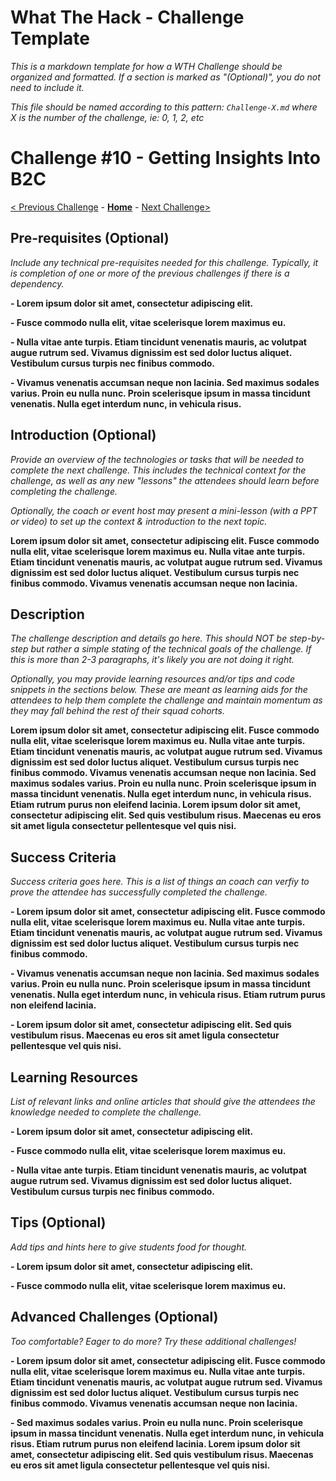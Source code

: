# What The Hack - Challenge Template

_This is a markdown template for how a WTH Challenge should be organized and formatted. If a section is marked as "(Optional)", you do not need to include it._

_This file should be named according to this pattern: `Challenge-X.md` where X is the number of the challenge, ie: 0, 1, 2, etc_

# Challenge \#10 - Getting Insights Into B2C

[< Previous Challenge](./09-custom-policy.md) - **[Home](../readme.md)** - [Next Challenge>](./11-subjourney.md)

## Pre-requisites (Optional)

_Include any technical pre-requisites needed for this challenge. Typically, it is completion of one or more of the previous challenges if there is a dependency._

**- Lorem ipsum dolor sit amet, consectetur adipiscing elit.**

**- Fusce commodo nulla elit, vitae scelerisque lorem maximus eu.**

**- Nulla vitae ante turpis. Etiam tincidunt venenatis mauris, ac volutpat augue rutrum sed. Vivamus dignissim est sed dolor luctus aliquet. Vestibulum cursus turpis nec finibus commodo.**

**- Vivamus venenatis accumsan neque non lacinia. Sed maximus sodales varius. Proin eu nulla nunc. Proin scelerisque ipsum in massa tincidunt venenatis. Nulla eget interdum nunc, in vehicula risus.**

## Introduction (Optional)

_Provide an overview of the technologies or tasks that will be needed to complete the next challenge. This includes the technical context for the challenge, as well as any new "lessons" the attendees should learn before completing the challenge._

_Optionally, the coach or event host may present a mini-lesson (with a PPT or video) to set up the context & introduction to the next topic._

**Lorem ipsum dolor sit amet, consectetur adipiscing elit. Fusce commodo nulla elit, vitae scelerisque lorem maximus eu. Nulla vitae ante turpis. Etiam tincidunt venenatis mauris, ac volutpat augue rutrum sed. Vivamus dignissim est sed dolor luctus aliquet. Vestibulum cursus turpis nec finibus commodo. Vivamus venenatis accumsan neque non lacinia.**

## Description

_The challenge description and details go here. This should NOT be step-by-step but rather a simple stating of the technical goals of the challenge. If this is more than 2-3 paragraphs, it's likely you are not doing it right._

_Optionally, you may provide learning resources and/or tips and code snippets in the sections below. These are meant as learning aids for the attendees to help them complete the challenge and maintain momentum as they may fall behind the rest of their squad cohorts._

**Lorem ipsum dolor sit amet, consectetur adipiscing elit. Fusce commodo nulla elit, vitae scelerisque lorem maximus eu. Nulla vitae ante turpis. Etiam tincidunt venenatis mauris, ac volutpat augue rutrum sed. Vivamus dignissim est sed dolor luctus aliquet. Vestibulum cursus turpis nec finibus commodo. Vivamus venenatis accumsan neque non lacinia. Sed maximus sodales varius. Proin eu nulla nunc. Proin scelerisque ipsum in massa tincidunt venenatis. Nulla eget interdum nunc, in vehicula risus. Etiam rutrum purus non eleifend lacinia. Lorem ipsum dolor sit amet, consectetur adipiscing elit. Sed quis vestibulum risus. Maecenas eu eros sit amet ligula consectetur pellentesque vel quis nisi.**

## Success Criteria

_Success criteria goes here. This is a list of things an coach can verfiy to prove the attendee has successfully completed the challenge._

**- Lorem ipsum dolor sit amet, consectetur adipiscing elit. Fusce commodo nulla elit, vitae scelerisque lorem maximus eu. Nulla vitae ante turpis. Etiam tincidunt venenatis mauris, ac volutpat augue rutrum sed. Vivamus dignissim est sed dolor luctus aliquet. Vestibulum cursus turpis nec finibus commodo.**

**- Vivamus venenatis accumsan neque non lacinia. Sed maximus sodales varius. Proin eu nulla nunc. Proin scelerisque ipsum in massa tincidunt venenatis. Nulla eget interdum nunc, in vehicula risus. Etiam rutrum purus non eleifend lacinia.**

**- Lorem ipsum dolor sit amet, consectetur adipiscing elit. Sed quis vestibulum risus. Maecenas eu eros sit amet ligula consectetur pellentesque vel quis nisi.**

## Learning Resources

_List of relevant links and online articles that should give the attendees the knowledge needed to complete the challenge._

**- Lorem ipsum dolor sit amet, consectetur adipiscing elit.**

**- Fusce commodo nulla elit, vitae scelerisque lorem maximus eu.**

**- Nulla vitae ante turpis. Etiam tincidunt venenatis mauris, ac volutpat augue rutrum sed. Vivamus dignissim est sed dolor luctus aliquet. Vestibulum cursus turpis nec finibus commodo.**

## Tips (Optional)

_Add tips and hints here to give students food for thought._

**- Lorem ipsum dolor sit amet, consectetur adipiscing elit.**

**- Fusce commodo nulla elit, vitae scelerisque lorem maximus eu.**

## Advanced Challenges (Optional)

_Too comfortable? Eager to do more? Try these additional challenges!_

**- Lorem ipsum dolor sit amet, consectetur adipiscing elit. Fusce commodo nulla elit, vitae scelerisque lorem maximus eu. Nulla vitae ante turpis. Etiam tincidunt venenatis mauris, ac volutpat augue rutrum sed. Vivamus dignissim est sed dolor luctus aliquet. Vestibulum cursus turpis nec finibus commodo. Vivamus venenatis accumsan neque non lacinia.**

**- Sed maximus sodales varius. Proin eu nulla nunc. Proin scelerisque ipsum in massa tincidunt venenatis. Nulla eget interdum nunc, in vehicula risus. Etiam rutrum purus non eleifend lacinia. Lorem ipsum dolor sit amet, consectetur adipiscing elit. Sed quis vestibulum risus. Maecenas eu eros sit amet ligula consectetur pellentesque vel quis nisi.**

